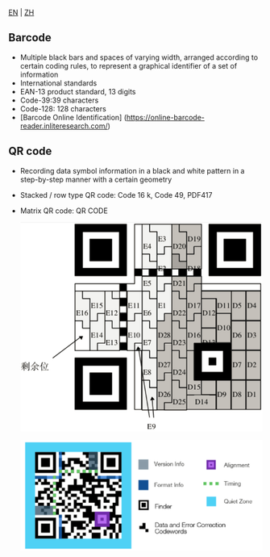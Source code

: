 [EN](./modern.md) | [ZH](./modern-zh.md)
## Barcode


- Multiple black bars and spaces of varying width, arranged according to certain coding rules, to represent a graphical identifier of a set of information
- International standards
- EAN-13 product standard, 13 digits
- Code-39:39 characters
- Code-128: 128 characters
- [Barcode Online Identification] (https://online-barcode-reader.inliteresearch.com/)


## QR code


- Recording data symbol information in a black and white pattern in a step-by-step manner with a certain geometry
- Stacked / row type QR code: Code 16 k, Code 49, PDF417
- Matrix QR code: QR CODE


    ![](./figure/qr1.jpg)



    ![](./figure/qr2.jpg)
